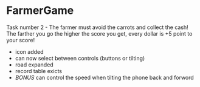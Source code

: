 # FarmerGame

Task number 2 -
The farmer must avoid the carrots and collect the cash!
The farther you go the higher the score you get, every dollar is +5 point to your score!

- icon added
- can now select between controls (buttons or tilting)
- road expanded
- record table exicts
- *BONUS* can control the speed when tilting the phone back and forword
